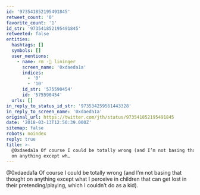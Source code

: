 ```yaml
---
id: '973541852195491845'
retweet_count: '0'
favorite_count: '1'
id_str: '973541852195491845'
retweeted: false
entities:
  hashtags: []
  symbols: []
  user_mentions:
    - name: rm -🐀 lininger
      screen_name: '0xdaeda1a'
      indices:
        - '0'
        - '10'
      id_str: '575590454'
      id: '575590454'
  urls: []
in_reply_to_status_id_str: '973534259561443328'
in_reply_to_screen_name: '0xdaeda1a'
original_url: https://twitter.com/jth/status/973541852195491845
date: '2018-03-13T12:50:39.000Z'
sitemap: false
robots: noindex
reply: true
title: >-
  @0xdaeda1a Of course I could be totally wrong (and I’m not basing that thought
  on anything except wh…
---
```


@0xdaeda1a Of course I could be totally wrong (and I’m not basing that thought on anything except what I perceive in children that can get lost in their pretending/playing, which I couldn’t do as a kid).